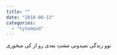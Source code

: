 ```yaml
---
title: ""
date: "2018-08-13"
categories: 
  - "tytomood"
---
```


توو زندگی نمیدونی مشتِ بعدی رو از کی میخوری
